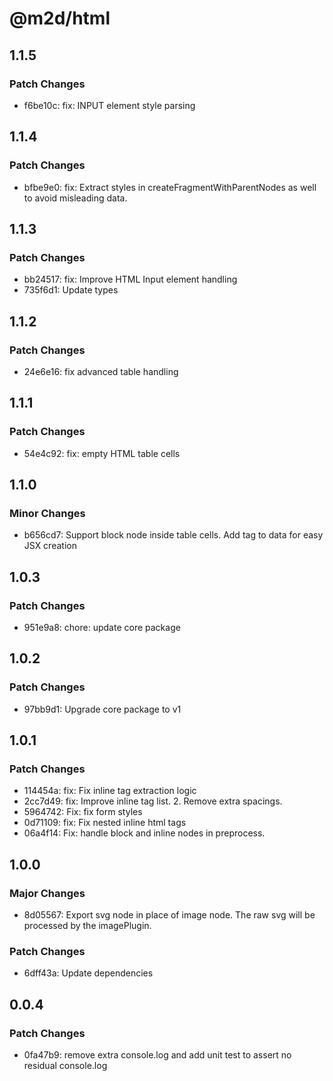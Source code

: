 # @m2d/html

## 1.1.5

### Patch Changes

- f6be10c: fix: INPUT element style parsing

## 1.1.4

### Patch Changes

- bfbe9e0: fix: Extract styles in createFragmentWithParentNodes as well to avoid misleading data.

## 1.1.3

### Patch Changes

- bb24517: fix: Improve HTML Input element handling
- 735f6d1: Update types

## 1.1.2

### Patch Changes

- 24e6e16: fix advanced table handling

## 1.1.1

### Patch Changes

- 54e4c92: fix: empty HTML table cells

## 1.1.0

### Minor Changes

- b656cd7: Support block node inside table cells. Add tag to data for easy JSX creation

## 1.0.3

### Patch Changes

- 951e9a8: chore: update core package

## 1.0.2

### Patch Changes

- 97bb9d1: Upgrade core package to v1

## 1.0.1

### Patch Changes

- 114454a: fix: Fix inline tag extraction logic
- 2cc7d49: fix: Improve inline tag list. 2. Remove extra spacings.
- 5964742: Fix: fix form styles
- 0d71109: fix: Fix nested inline html tags
- 06a4f14: Fix: handle block and inline nodes in preprocess.

## 1.0.0

### Major Changes

- 8d05567: Export svg node in place of image node. The raw svg will be processed by the imagePlugin.

### Patch Changes

- 6dff43a: Update dependencies

## 0.0.4

### Patch Changes

- 0fa47b9: remove extra console.log and add unit test to assert no residual console.log
